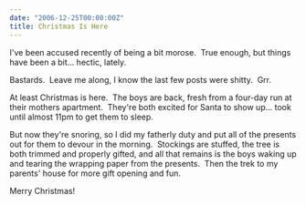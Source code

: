 ```yaml
---
date: "2006-12-25T00:00:00Z"
title: Christmas Is Here
---
```

I've been accused recently of being a bit morose.  True enough, but things have been a bit... hectic, lately.

Bastards.  Leave me along, I know the last few posts were shitty.  Grr.

At least Christmas is here.  The boys are back, fresh from a four-day run at their mothers apartment.  They're both excited for Santa to show up... took until almost 11pm to get them to sleep.

But now they're snoring, so I did my fatherly duty and put all of the presents out for them to devour in the morning.  Stockings are stuffed, the tree is both trimmed and properly gifted, and all that remains is the boys waking up and tearing the wrapping paper from the presents.  Then the trek to my parents' house for more gift opening and fun.

Merry Christmas!
